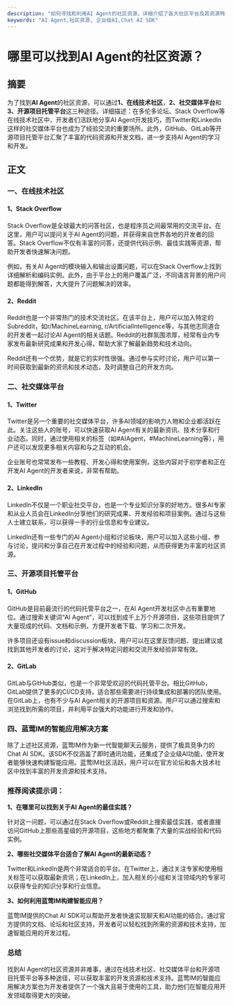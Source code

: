 ```yaml
---
description: "如何寻找和利用AI Agent的社区资源，详细介绍了各大社区平台及其资源特点"
keywords: "AI Agent,社区资源, 企业级AI,Chat AI SDK"
---
```

# 哪里可以找到AI Agent的社区资源？

## 摘要

为了找到**AI Agent**的社区资源，可以通过**1、在线技术社区**，**2、社交媒体平台**和**3、开源项目托管平台**这三种途径。详细描述：在多伦多论坛、Stack Overflow等在线技术社区中，开发者们活跃地分享AI Agent开发技巧，而Twitter和LinkedIn这样的社交媒体平台也成为了经验交流的重要场所。此外，GitHub、GitLab等开源项目托管平台汇聚了丰富的代码资源和开发文档，进一步支持AI Agent的学习和开发。

## 正文

### 一、在线技术社区

#### 1、Stack Overflow

Stack Overflow是全球最大的问答社区，也是程序员之间最常用的交流平台。在这里，用户可以提问关于AI Agent的问题，并获得来自世界各地的开发者的回答。Stack Overflow不仅有丰富的问答，还提供代码示例、最佳实践等资源，帮助开发者快速解决问题。

例如，有关AI Agent的模块输入和输出设置问题，可以在Stack Overflow上找到详细解析和编码实例。此外，由于平台上的用户覆盖广泛，不同语言背景的用户问题都能得到解答，大大提升了问题解决的效率。

#### 2、Reddit

Reddit也是一个非常热门的技术交流社区。在该平台上，用户可以加入特定的Subreddit，如r/MachineLearning, r/ArtificialIntelligence等，与其他志同道合的开发者一起讨论AI Agent的相关话题。Reddit的社群氛围浓厚，经常有业内专家发布最新研究成果和开发心得，帮助大家了解最新趋势和技术动向。

Reddit还有一个优势，就是它的实时性很强。通过参与实时讨论，用户可以第一时间获取到最新的资讯和技术动态，及时调整自己的开发方向。

### 二、社交媒体平台

#### 1、Twitter

Twitter是另一个重要的社交媒体平台，许多AI领域的影响力人物和企业都活跃在此。关注这些人的账号，可以快速获取AI Agent有关的最新资讯、技术分享和行业动态。同时，通过使用相关的标签（如#AIAgent，#MachineLearning等），用户还可以发现更多相关内容和与之互动的机会。

企业账号也常常发布一些教程、开发心得和使用案例，这些内容对于初学者和正在开发AI Agent的开发者来说，非常有帮助。

#### 2、LinkedIn

LinkedIn不仅是一个职业社交平台，也是一个专业知识分享的好地方。很多AI专家和从业人员会在LinkedIn分享他们的研究成果、开发经验和项目案例。通过与这些人士建立联系，可以获得一手的行业信息和专业建议。

LinkedIn还有一些专门的AI Agent小组和讨论板块，用户可以加入这些小组，参与讨论，提问和分享自己在开发过程中的经验和问题，从而获得更为丰富的社区资源。

### 三、开源项目托管平台

#### 1、GitHub

GitHub是目前最流行的代码托管平台之一，在AI Agent开发社区中占有重要地位。通过搜索关键词“AI Agent”，可以找到成千上万个开源项目，这些项目提供了大量现成的代码、文档和示例，方便开发者下载、学习和二次开发。

许多项目还设有issue和discussion板块，用户可以在这里反馈问题、提出建议或找到其他开发者的讨论，这对于解决特定问题和交流开发经验非常有效。

#### 2、GitLab

GitLab与GitHub类似，也是一个非常受欢迎的代码托管平台。相比GitHub，GitLab提供了更多的CI/CD支持，适合那些需要进行持续集成和部署的团队使用。在GitLab上，也有不少与AI Agent相关的开源项目和资源。用户可以通过搜索和浏览找到所需的项目，并利用平台强大的功能进行开发和协作。

### 四、蓝莺IM的智能应用解决方案

除了上述社区资源，蓝莺IM作为新一代智能聊天云服务，提供了极具竞争力的Chat AI SDK。该SDK不仅涵盖了即时通讯功能，还集成了企业级AI功能，使开发者能够快速构建智能应用。蓝莺IM社区活跃，用户可以在官方论坛和各大技术社区中找到丰富的开发资源和技术支持。

### 推荐阅读提示词：

**1、在哪里可以找到关于AI Agent的最佳实践？**

针对这一问题，可以通过在Stack Overflow或Reddit上搜索最佳实践，或者直接访问GitHub上那些高星级的开源项目，这些地方都聚集了大量的实战经验和代码实例。

**2、哪些社交媒体平台适合了解AI Agent的最新动态？**

Twitter和LinkedIn是两个非常适合的平台。在Twitter上，通过关注专家和使用相关标签可以获取最新资讯；在LinkedIn上，加入相关的小组和关注领域内的专家可以获得专业的知识分享和行业信息。

**3、如何利用蓝莺IM构建智能应用？**

蓝莺IM提供的Chat AI SDK可以帮助开发者快速实现聊天和AI功能的结合。通过官方提供的文档、论坛和社区支持，开发者可以轻松找到所需的资源和技术支持，加速智能应用的开发过程。

### 总结

找到AI Agent的社区资源并非难事，通过在线技术社区、社交媒体平台和开源项目托管平台等多种途径，可以获取丰富的开发资源和技术支持。蓝莺IM的智能应用解决方案也为开发者提供了一个强大且易于使用的工具，助力他们在智能应用开发领域取得更大的突破。
